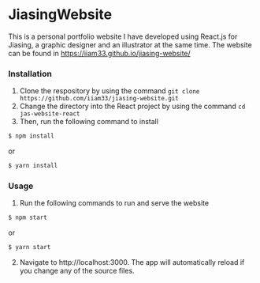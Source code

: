 # JiasingWebsite
This is a personal portfolio website I have developed using React.js for Jiasing, a graphic designer and an illustrator at the same time. The website can be found in https://iiam33.github.io/jiasing-website/

### Installation
1. Clone the respository by using the command ```git clone https://github.com/iiam33/jiasing-website.git```
2. Change the directory into the React project by using the command ```cd jas-website-react```
3. Then, run the following command to install 

``` bash
$ npm install
```

or

``` bash
$ yarn install
```

### Usage
1. Run the following commands to run and serve the website

``` bash
$ npm start
```

or 

``` bash
$ yarn start
```

2. Navigate to http://localhost:3000. The app will automatically reload if you change any of the source files.

